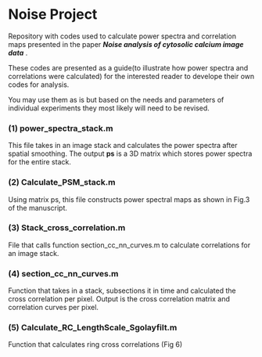 
# Noise Project

Repository with codes used to calculate power spectra and correlation maps 
presented in the paper **_Noise analysis of cytosolic calcium image data_** .

These codes are presented as a guide(to illustrate how power spectra 
and correlations were calculated) for the interested reader to develope their own codes for analysis.

You may use them as is but based on the needs and parameters of individual experiments they most 
likely will need to be revised. 

###  (1) power_spectra_stack.m
 This file takes in an image stack and calculates the power spectra after spatial smoothing. The output **ps** 
 is a 3D matrix which stores power spectra for the entire stack.
 
### (2) Calculate_PSM_stack.m
Using matrix ps, this file constructs power spectral maps as shown in Fig.3 of the manuscript.

### (3) Stack_cross_correlation.m
File that calls function section_cc_nn_curves.m to calculate correlations for an image stack.

### (4) section_cc_nn_curves.m
Function that takes in a stack, subsections it in time and calculated the cross correlation  per pixel. 
Output is the cross correlation matrix and correlation curves per pixel.

### (5) Calculate_RC_LengthScale_Sgolayfilt.m
Function that calculates ring cross correlations (Fig 6)


